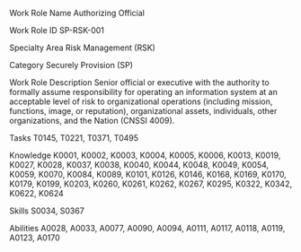 Work Role Name Authorizing Official

Work Role ID SP-RSK-001

Specialty Area Risk Management (RSK)

Category Securely Provision (SP)

Work Role Description
Senior official or executive with the authority to formally assume responsibility for
operating an information system at an acceptable level of risk to organizational
operations (including mission, functions, image, or reputation), organizational
assets, individuals, other organizations, and the Nation (CNSSI 4009).

Tasks T0145, T0221, T0371, T0495

Knowledge K0001, K0002, K0003, K0004, K0005, K0006, K0013, K0019, K0027, K0028,
K0037, K0038, K0040, K0044, K0048, K0049, K0054, K0059, K0070, K0084,
K0089, K0101, K0126, K0146, K0168, K0169, K0170, K0179, K0199, K0203,
K0260, K0261, K0262, K0267, K0295, K0322, K0342, K0622, K0624

Skills S0034, S0367

Abilities A0028, A0033, A0077, A0090, A0094, A0111, A0117, A0118, A0119, A0123,
A0170
